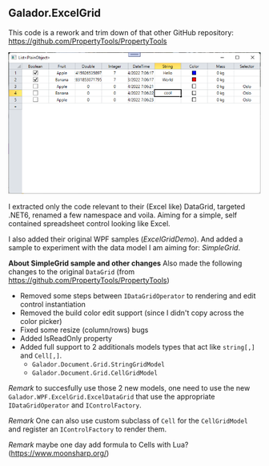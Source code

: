## Galador.ExcelGrid

This code is a rework and trim down of that other GitHub repository:
https://github.com/PropertyTools/PropertyTools

![Simple Grid](Screenshot1.png)

I extracted only the code relevant to their (Excel like) DataGrid, targeted .NET6, renamed a few namespace and voila.
Aiming for a simple, self contained spreadsheet control looking like Excel.

I also added their original WPF samples (*ExcelGridDemo*).
And added a sample to experiment with the data model I am aiming for: *SimpleGrid*.


**About SimpleGrid sample and other changes**
Also made the following changes to the original `DataGrid` (from https://github.com/PropertyTools/PropertyTools) 

- Removed some steps between `IDataGridOperator` to rendering and edit control instantiation
- Removed the build color edit support (since I didn't copy across the color picker)
- Fixed some resize (column/rows) bugs
- Added IsReadOnly property
- Added full support to 2 additionals models types that act like `string[,]` and `Cell[,]`.
  - `Galador.Document.Grid.StringGridModel`
  - `Galador.Document.Grid.CellGridModel`

*Remark* to succesfully use those 2 new models, one need to use the new
`Galador.WPF.ExcelGrid.ExcelDataGrid` that use the appropriate `IDataGridOperator` and `IControlFactory`.

*Remark* One can also use custom subclass of `Cell` for the `CellGridModel` and register an `IControlFactory`
to render them.

*Remark* maybe one day add formula to Cells with Lua?
(https://www.moonsharp.org/)


